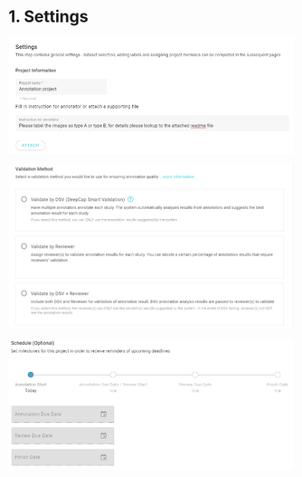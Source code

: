 # 1. Settings

![](../../../.gitbook/assets/image%20%2835%29.png)



![](../../../.gitbook/assets/image%20%2836%29.png)

![](../../../.gitbook/assets/image%20%2838%29.png)



